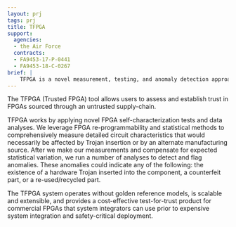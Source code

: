 ```yaml
---
layout: prj
tags: prj
title: TFPGA
support:
  agencies:
  - the Air Force
  contracts:
  - FA9453-17-P-0441
  - FA9453-18-C-0267
brief: |
    TFPGA is a novel measurement, testing, and anomaly detection approach to detect vulnerabilities and defects in FPGA components.
---
```


The TFPGA (Trusted FPGA) tool allows users to assess and establish trust in FPGAs sourced through an untrusted supply-chain. 

TFPGA works by applying novel FPGA self-characterization tests and data analyses. We leverage FPGA re-programmability and statistical methods to comprehensively measure detailed circuit characteristics that would necessarily be affected by Trojan insertion or by an alternate manufacturing source. After we make our measurements and compensate for expected statistical variation, we run a number of analyses to detect and flag anomalies. These anomalies could indicate any of the following: the existence of a hardware Trojan inserted into the component, a counterfeit part, or a re-used/recycled part.

The TFPGA system operates without golden reference models, is scalable and extensible, and provides a cost-effective test-for-trust product for commercial FPGAs that system integrators can use prior to expensive system integration and safety-critical deployment.
